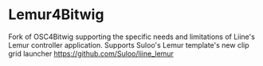 Lemur4Bitwig
===========

Fork of OSC4Bitwig supporting the specific needs and limitations of Liine's Lemur controller application.
Supports Suloo's Lemur template's new clip grid launcher https://github.com/Suloo/liine_lemur